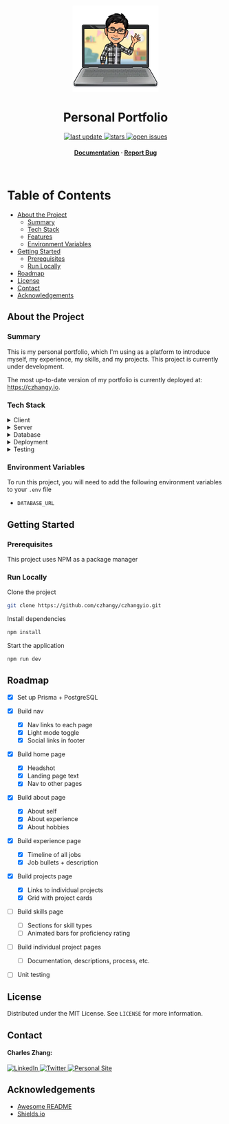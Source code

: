 <div align="center">

<!-- Title -->

<img src="public/assets/about/dev.webp" alt="logo" width="200" height="auto" />
<h1>Personal Portfolio</h1>

<!-- Badges -->

<p>
    <a href="">
        <img src="https://img.shields.io/github/last-commit/czhangy/czhangyio" alt="last update" />
    </a>
    <a href="https://github.com/czhangy/czhangyio/stargazers">
        <img src="https://img.shields.io/github/stars/czhangy/czhangyio" alt="stars" />
    </a>
    <a href="https://github.com/czhangy/czhangyio/issues/">
        <img src="https://img.shields.io/github/issues/czhangy/czhangyio" alt="open issues" />
</p>
<h4>
    <a href="https://github.com/czhangy/czhangyio">Documentation</a>
    <span> · </span>
    <a href="https://github.com/czhangy/czhangyio/issues">Report Bug</a>
</h4>

</div>

<br />

<!-- Table of Contents -->

# Table of Contents

-   [About the Project](#about-the-project)
    -   [Summary](#summary)
    -   [Tech Stack](#tech-stack)
    -   [Features](#features)
    -   [Environment Variables](#environment-variables)
-   [Getting Started](#getting-started)
    -   [Prerequisites](#prerequisites)
    -   [Run Locally](#run-locally)
-   [Roadmap](#roadmap)
-   [License](#license)
-   [Contact](#contact)
-   [Acknowledgements](#acknowledgements)

<!-- About the Project -->

## About the Project

<!-- Summary -->

### Summary

This is my personal portfolio, which I'm using as a platform to introduce myself, my experience, my skills, and my projects. This project is currently under development.

The most up-to-date version of my portfolio is currently deployed at: https://czhangy.io.

<!-- Tech Stack -->

### Tech Stack

<!-- Shields.io Badges: https://github.com/Ileriayo/markdown-badges -->

<details>
    <summary>Client</summary>
    <br />
    <a href="https://www.typescriptlang.org/">
        <img src="https://img.shields.io/badge/typescript-%23007ACC.svg?style=for-the-badge&logo=typescript&logoColor=white" alt="TypeScript" />
    </a>
    <a href="https://nextjs.org/">
        <img src="https://img.shields.io/badge/Next-black?style=for-the-badge&logo=next.js&logoColor=white" alt="NextJS" />
    </a>
    <a href="https://reactjs.org/">
        <img src="https://img.shields.io/badge/react-%2320232a.svg?style=for-the-badge&logo=react&logoColor=%2361DAFB" alt="ReactJS" />
    </a>
    <a href="https://sass-lang.com/">
        <img src="https://img.shields.io/badge/SASS-hotpink.svg?style=for-the-badge&logo=SASS&logoColor=white" alt="SASS" />
    </a>
</details>

<details>
    <summary>Server</summary>
    <br />
    <a href="https://www.typescriptlang.org/">
        <img src="https://img.shields.io/badge/typescript-%23007ACC.svg?style=for-the-badge&logo=typescript&logoColor=white" alt="TypeScript" />
    </a>
    <a href="https://nextjs.org/">
        <img src="https://img.shields.io/badge/Next-black?style=for-the-badge&logo=next.js&logoColor=white" alt="NextJS" />
    </a>
    <a href="https://www.prisma.io/">
        <img src="https://img.shields.io/badge/Prisma-3982CE?style=for-the-badge&logo=Prisma&logoColor=white" alt="Prisma" />
    </a>
</details>

<details>
    <summary>Database</summary>
    <br />
    <a href="https://www.postgresql.org/">
        <img src="https://img.shields.io/badge/postgres-%23316192.svg?style=for-the-badge&logo=postgresql&logoColor=white" alt="PostgreSQL" />
    </a>
</details>

<details>
    <summary>Deployment</summary>
    <br />
    <a href="https://vercel.com/docs">
        <img src="https://img.shields.io/badge/vercel-%23000000.svg?style=for-the-badge&logo=vercel&logoColor=white" alt="Vercel" />
    </a>
    <a href="https://www.heroku.com/what">
        <img src="https://img.shields.io/badge/heroku-%23430098.svg?style=for-the-badge&logo=heroku&logoColor=white" alt="Heroku" />
    </a>
</details>

<details>
    <summary>Testing</summary>
    <br />
    <a href="https://jestjs.io/">
        <img src="https://img.shields.io/badge/-jest-%23C21325?style=for-the-badge&logo=jest&logoColor=white" alt="Jest" />
    </a>
    <a href="https://testing-library.com/">
        <img src="https://img.shields.io/badge/-TestingLibrary-%23E33332?style=for-the-badge&logo=testing-library&logoColor=white" alt="Testing Library" />
    </a>
</details>

<!-- Env Variables -->

### Environment Variables

To run this project, you will need to add the following environment variables to your `.env` file

-   `DATABASE_URL`

<!-- Getting Started -->

## Getting Started

<!-- Prerequisites -->

### Prerequisites

This project uses NPM as a package manager

<!-- Run Locally -->

### Run Locally

Clone the project

```bash
git clone https://github.com/czhangy/czhangyio.git
```

Install dependencies

```bash
npm install
```

Start the application

```bash
npm run dev
```

<!-- Roadmap -->

## Roadmap

-   [x] Set up Prisma + PostgreSQL

-   [x] Build nav

    -   [x] Nav links to each page
    -   [x] Light mode toggle
    -   [x] Social links in footer

-   [x] Build home page

    -   [x] Headshot
    -   [x] Landing page text
    -   [x] Nav to other pages

-   [x] Build about page

    -   [x] About self
    -   [x] About experience
    -   [x] About hobbies

-   [x] Build experience page

    -   [x] Timeline of all jobs
    -   [x] Job bullets + description

-   [x] Build projects page

    -   [x] Links to individual projects
    -   [x] Grid with project cards

-   [ ] Build skills page

    -   [ ] Sections for skill types
    -   [ ] Animated bars for proficiency rating

-   [ ] Build individual project pages

    -   [ ] Documentation, descriptions, process, etc.

-   [ ] Unit testing

## License

Distributed under the MIT License. See `LICENSE` for more information.

<!-- Contact -->

## Contact

#### Charles Zhang:

<a href="https://www.linkedin.com/in/charles-zhang-14746519b/">
    <img src="https://img.shields.io/badge/LinkedIn-0077B5?style=for-the-badge&logo=linkedin&logoColor=white" alt="LinkedIn" />
</a>
<a href="https://twitter.com/czhangy_">
    <img src="https://img.shields.io/badge/Twitter-1DA1F2?style=for-the-badge&logo=twitter&logoColor=white" alt="Twitter" />
</a>
<a href="https://czhangy.io">
    <img src="https://img.shields.io/badge/-personal%20site-darkgrey?logo=code-review&logoColor=white&style=for-the-badge" alt="Personal Site" />
</a>

<!-- Acknowledgments -->

## Acknowledgements

-   [Awesome README](https://github.com/matiassingers/awesome-readme)
-   [Shields.io](https://shields.io/)
